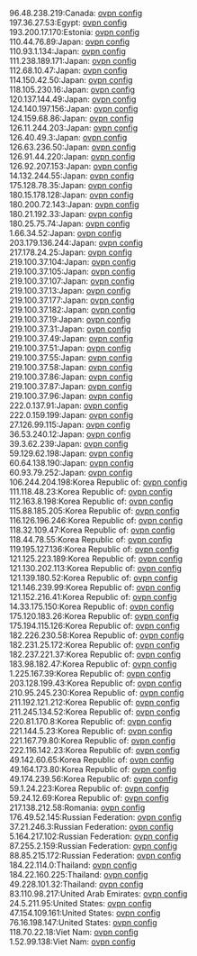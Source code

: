 96.48.238.219:Canada: [ovpn config](vpn/96_48_238_219.ovpn)  
197.36.27.53:Egypt: [ovpn config](vpn/197_36_27_53.ovpn)  
193.200.17.170:Estonia: [ovpn config](vpn/193_200_17_170.ovpn)  
110.44.76.89:Japan: [ovpn config](vpn/110_44_76_89.ovpn)  
110.93.1.134:Japan: [ovpn config](vpn/110_93_1_134.ovpn)  
111.238.189.171:Japan: [ovpn config](vpn/111_238_189_171.ovpn)  
112.68.10.47:Japan: [ovpn config](vpn/112_68_10_47.ovpn)  
114.150.42.50:Japan: [ovpn config](vpn/114_150_42_50.ovpn)  
118.105.230.16:Japan: [ovpn config](vpn/118_105_230_16.ovpn)  
120.137.144.49:Japan: [ovpn config](vpn/120_137_144_49.ovpn)  
124.140.197.156:Japan: [ovpn config](vpn/124_140_197_156.ovpn)  
124.159.68.86:Japan: [ovpn config](vpn/124_159_68_86.ovpn)  
126.11.244.203:Japan: [ovpn config](vpn/126_11_244_203.ovpn)  
126.40.49.3:Japan: [ovpn config](vpn/126_40_49_3.ovpn)  
126.63.236.50:Japan: [ovpn config](vpn/126_63_236_50.ovpn)  
126.91.44.220:Japan: [ovpn config](vpn/126_91_44_220.ovpn)  
126.92.207.153:Japan: [ovpn config](vpn/126_92_207_153.ovpn)  
14.132.244.55:Japan: [ovpn config](vpn/14_132_244_55.ovpn)  
175.128.78.35:Japan: [ovpn config](vpn/175_128_78_35.ovpn)  
180.15.178.128:Japan: [ovpn config](vpn/180_15_178_128.ovpn)  
180.200.72.143:Japan: [ovpn config](vpn/180_200_72_143.ovpn)  
180.21.192.33:Japan: [ovpn config](vpn/180_21_192_33.ovpn)  
180.25.75.74:Japan: [ovpn config](vpn/180_25_75_74.ovpn)  
1.66.34.52:Japan: [ovpn config](vpn/1_66_34_52.ovpn)  
203.179.136.244:Japan: [ovpn config](vpn/203_179_136_244.ovpn)  
217.178.24.25:Japan: [ovpn config](vpn/217_178_24_25.ovpn)  
219.100.37.104:Japan: [ovpn config](vpn/219_100_37_104.ovpn)  
219.100.37.105:Japan: [ovpn config](vpn/219_100_37_105.ovpn)  
219.100.37.107:Japan: [ovpn config](vpn/219_100_37_107.ovpn)  
219.100.37.13:Japan: [ovpn config](vpn/219_100_37_13.ovpn)  
219.100.37.177:Japan: [ovpn config](vpn/219_100_37_177.ovpn)  
219.100.37.182:Japan: [ovpn config](vpn/219_100_37_182.ovpn)  
219.100.37.19:Japan: [ovpn config](vpn/219_100_37_19.ovpn)  
219.100.37.31:Japan: [ovpn config](vpn/219_100_37_31.ovpn)  
219.100.37.49:Japan: [ovpn config](vpn/219_100_37_49.ovpn)  
219.100.37.51:Japan: [ovpn config](vpn/219_100_37_51.ovpn)  
219.100.37.55:Japan: [ovpn config](vpn/219_100_37_55.ovpn)  
219.100.37.58:Japan: [ovpn config](vpn/219_100_37_58.ovpn)  
219.100.37.86:Japan: [ovpn config](vpn/219_100_37_86.ovpn)  
219.100.37.87:Japan: [ovpn config](vpn/219_100_37_87.ovpn)  
219.100.37.96:Japan: [ovpn config](vpn/219_100_37_96.ovpn)  
222.0.137.91:Japan: [ovpn config](vpn/222_0_137_91.ovpn)  
222.0.159.199:Japan: [ovpn config](vpn/222_0_159_199.ovpn)  
27.126.99.115:Japan: [ovpn config](vpn/27_126_99_115.ovpn)  
36.53.240.12:Japan: [ovpn config](vpn/36_53_240_12.ovpn)  
39.3.62.239:Japan: [ovpn config](vpn/39_3_62_239.ovpn)  
59.129.62.198:Japan: [ovpn config](vpn/59_129_62_198.ovpn)  
60.64.138.190:Japan: [ovpn config](vpn/60_64_138_190.ovpn)  
60.93.79.252:Japan: [ovpn config](vpn/60_93_79_252.ovpn)  
106.244.204.198:Korea Republic of: [ovpn config](vpn/106_244_204_198.ovpn)  
111.118.48.23:Korea Republic of: [ovpn config](vpn/111_118_48_23.ovpn)  
112.163.8.198:Korea Republic of: [ovpn config](vpn/112_163_8_198.ovpn)  
115.88.185.205:Korea Republic of: [ovpn config](vpn/115_88_185_205.ovpn)  
116.126.196.246:Korea Republic of: [ovpn config](vpn/116_126_196_246.ovpn)  
118.32.109.47:Korea Republic of: [ovpn config](vpn/118_32_109_47.ovpn)  
118.44.78.55:Korea Republic of: [ovpn config](vpn/118_44_78_55.ovpn)  
119.195.127.136:Korea Republic of: [ovpn config](vpn/119_195_127_136.ovpn)  
121.125.223.189:Korea Republic of: [ovpn config](vpn/121_125_223_189.ovpn)  
121.130.202.113:Korea Republic of: [ovpn config](vpn/121_130_202_113.ovpn)  
121.139.180.52:Korea Republic of: [ovpn config](vpn/121_139_180_52.ovpn)  
121.146.239.99:Korea Republic of: [ovpn config](vpn/121_146_239_99.ovpn)  
121.152.216.41:Korea Republic of: [ovpn config](vpn/121_152_216_41.ovpn)  
14.33.175.150:Korea Republic of: [ovpn config](vpn/14_33_175_150.ovpn)  
175.120.183.26:Korea Republic of: [ovpn config](vpn/175_120_183_26.ovpn)  
175.194.115.126:Korea Republic of: [ovpn config](vpn/175_194_115_126.ovpn)  
182.226.230.58:Korea Republic of: [ovpn config](vpn/182_226_230_58.ovpn)  
182.231.25.172:Korea Republic of: [ovpn config](vpn/182_231_25_172.ovpn)  
182.237.221.37:Korea Republic of: [ovpn config](vpn/182_237_221_37.ovpn)  
183.98.182.47:Korea Republic of: [ovpn config](vpn/183_98_182_47.ovpn)  
1.225.167.39:Korea Republic of: [ovpn config](vpn/1_225_167_39.ovpn)  
203.128.199.43:Korea Republic of: [ovpn config](vpn/203_128_199_43.ovpn)  
210.95.245.230:Korea Republic of: [ovpn config](vpn/210_95_245_230.ovpn)  
211.192.121.212:Korea Republic of: [ovpn config](vpn/211_192_121_212.ovpn)  
211.245.134.52:Korea Republic of: [ovpn config](vpn/211_245_134_52.ovpn)  
220.81.170.8:Korea Republic of: [ovpn config](vpn/220_81_170_8.ovpn)  
221.144.5.23:Korea Republic of: [ovpn config](vpn/221_144_5_23.ovpn)  
221.167.79.80:Korea Republic of: [ovpn config](vpn/221_167_79_80.ovpn)  
222.116.142.23:Korea Republic of: [ovpn config](vpn/222_116_142_23.ovpn)  
49.142.60.65:Korea Republic of: [ovpn config](vpn/49_142_60_65.ovpn)  
49.164.173.80:Korea Republic of: [ovpn config](vpn/49_164_173_80.ovpn)  
49.174.239.56:Korea Republic of: [ovpn config](vpn/49_174_239_56.ovpn)  
59.1.24.223:Korea Republic of: [ovpn config](vpn/59_1_24_223.ovpn)  
59.24.12.69:Korea Republic of: [ovpn config](vpn/59_24_12_69.ovpn)  
217.138.212.58:Romania: [ovpn config](vpn/217_138_212_58.ovpn)  
176.49.52.145:Russian Federation: [ovpn config](vpn/176_49_52_145.ovpn)  
37.21.246.3:Russian Federation: [ovpn config](vpn/37_21_246_3.ovpn)  
5.164.217.102:Russian Federation: [ovpn config](vpn/5_164_217_102.ovpn)  
87.255.2.159:Russian Federation: [ovpn config](vpn/87_255_2_159.ovpn)  
88.85.215.172:Russian Federation: [ovpn config](vpn/88_85_215_172.ovpn)  
184.22.114.0:Thailand: [ovpn config](vpn/184_22_114_0.ovpn)  
184.22.160.225:Thailand: [ovpn config](vpn/184_22_160_225.ovpn)  
49.228.101.32:Thailand: [ovpn config](vpn/49_228_101_32.ovpn)  
83.110.98.217:United Arab Emirates: [ovpn config](vpn/83_110_98_217.ovpn)  
24.5.211.95:United States: [ovpn config](vpn/24_5_211_95.ovpn)  
47.154.109.161:United States: [ovpn config](vpn/47_154_109_161.ovpn)  
76.16.198.147:United States: [ovpn config](vpn/76_16_198_147.ovpn)  
118.70.22.18:Viet Nam: [ovpn config](vpn/118_70_22_18.ovpn)  
1.52.99.138:Viet Nam: [ovpn config](vpn/1_52_99_138.ovpn)  
